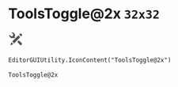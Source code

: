 # ToolsToggle@2x `32x32`
<img src="/img/ToolsToggle@2x.png" width=32 height=32>

``` CSharp
EditorGUIUtility.IconContent("ToolsToggle@2x")
```
```
ToolsToggle@2x
```
